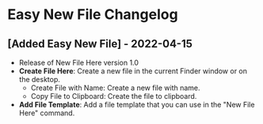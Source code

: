 # Easy New File Changelog

## [Added Easy New File] - 2022-04-15

- Release of New File Here version 1.0
- **Create File Here**: Create a new file in the current Finder window or on the desktop.
  - Create File with Name: Create a new file with name.
  - Copy File to Clipboard: Create the file to clipboard.
- **Add File Template**: Add a file template that you can use in the "New File Here" command.
